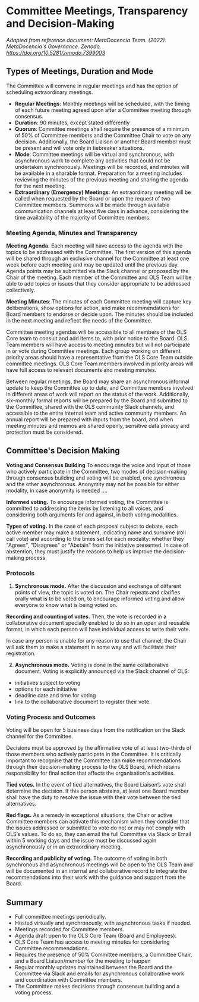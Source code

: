 # Committee Meetings, Transparency and Decision-Making

*Adapted from reference document: MetaDocencia Team. (2022). MetaDocencia's Governance. Zenodo. https://doi.org/10.5281/zenodo.7399003*

## Types of Meetings, Duration and Mode

The Committee will convene in regular meetings and has the option of scheduling extraordinary meetings.

* **Regular Meetings**: Monthly meetings will be scheduled, with the timing of each future meeting agreed upon after a Committee meeting through consensus.
* **Duration**: 90 minutes, except stated differently
* **Quorum**: Committee meetings shall require the presence of a minimum of 50% of Committee members and the Committee Chair to vote on any decision. Additionally, the Board Liaison or another Board member must be present and will vote only in tiebreaker situations.
* **Mode**: Committee meetings will be virtual and synchronous, with asynchronous work to complete any activities that could not be undertaken synchronously. Meetings will be recorded, and minutes will be available in a sharable format. Preparation for a meeting includes reviewing the minutes of the previous meeting and sharing the agenda for the next meeting.
* **Extraordinary (Emergency) Meetings**: An extraordinary meeting will be called when requested by the Board or upon the request of two Committee members. Summons will be made through available communication channels at least five days in advance, considering the time availability of the majority of Committee members.

### Meeting Agenda, Minutes and Transparency

**Meeting Agenda.** Each meeting will have access to the agenda with the topics to be addressed with the Committee. The first version of this agenda will be shared through an exclusive channel for the Committee at least one week before each meeting and may be updated until the previous day. Agenda points may be submitted via the Slack channel or proposed by the Chair of the meeting. Each member of the Committee and OLS Team will be able to add topics or issues that they consider appropriate to be addressed collectively. 

**Meeting Minutes**: The minutes of each Committee meeting will capture key deliberations, show options for action, and make recommendations for Board members to endorse or decide upon. The minutes should be included in the next meeting and reflect the needs of the Committee.

Committee meeting agendas will be accessible to all members of the OLS Core team to consult and add items to, with prior notice to the Board. OLS Team members will have access to meeting minutes but will not participate in or vote during Committee meetings. Each group working on different priority areas should have a representative from the OLS Core Team outside committee meetings. OLS Core Team members involved in priority areas will have full access to relevant documents and meeting minutes.

Between regular meetings, the Board may share an asynchronous informal update to keep the Committee up to date, and Committee members involved in different areas of work will report on the status of the work. Additionally, six-monthly formal reports will be prepared by the Board and submitted to the Committee, shared with the OLS community Slack channels, and accessible to the entire internal team and active community members. An annual report will be prepared with inputs from the board, and when meeting minutes and memos are shared openly, sensitive data privacy and protection must be considered.

## Committee's Decision Making

**Voting and Consensus Building** To encourage the voice and input of those who actively participate in the Committee, two modes of decision-making through consensus building and voting will be enabled, one synchronous and the other asynchronous. Anonymity may not be possible for either modality, in case anonymity is needed ….

**Informed voting.** To encourage informed voting, the Committee is committed to addressing the items by listening to all voices, and considering both arguments for and against, in both voting modalities.

**Types of voting.** In the case of each proposal subject to debate, each active member may make a statement, indicating name and surname (roll call vote) and according to the times set for each modality: whether they "Agrees", "Disagrees" or "Abstain" from the initiative presented. In case of abstention, they must justify the reasons to help us improve the decision-making process.

### Protocols

1. **Synchronous mode.** After the discussion and exchange of different points of view, the topic is voted on. The Chair repeats and clarifies orally what is to be voted on, to encourage informed voting and allow everyone to know what is being voted on. 

**Recording and counting of votes.** Then, the vote is recorded in a collaborative document specially enabled to do so in an open and reusable format, in which each person will have individual access to write their vote.

In case any person is unable for any reason to use that channel, the Chair will ask them to make a statement in some way and will facilitate their registration. 

2. **Asynchronous mode.** Voting is done in the same collaborative document. Voting is explicitly announced via the Slack channel of OLS:
* initiatives subject to voting
* options for each initiative
* deadline date and time for voting
* link to the collaborative document to register their vote.

### Voting Process and Outcomes
  
Voting will be open for 5 business days from the notification on the Slack channel for the Committee.

Decisions must be approved by the affirmative vote of at least two-thirds of those members who actively participate in the Committee.
It is critically important to recognise that the Committee can make recommendations through their decision-making process to the OLS Board, which retains responsibility for final action that affects the organisation's activities. 

**Tied votes.** In the event of tied alternatives, the Board Liaison’s vote shall determine the decision. If this person abstains, at least one Board member shall have the duty to resolve the issue with their vote between the tied alternatives.

**Red flags.** As a remedy in exceptional situations, the Chair or active Committee members can activate this mechanism when they consider that the issues addressed or submitted to vote do not or may not comply with OLS’s values. To do so, they can email the full Committee via Slack or Email within 5 working days and the issue must be discussed again asynchronously or in an extraordinary meeting. 

**Recording and publicity of voting.** The outcome of voting in both synchronous and asynchronous meetings will be open to the OLS Team and will be documented in an internal and collaborative record to integrate the recommendations into their work with the guidance and support from the Board.

## Summary

- Full committee meetings periodically.
- Hosted virtually and synchronously, with asynchronous tasks if needed.
- Meetings recorded for Committee members.
- Agenda draft open to the OLS Core Team (Board and Employees).
- OLS Core Team has access to meeting minutes for considering Committee recommendations.
- Requires the presence of 50% Committee members, a Committee Chair, and a Board Liaison/member for the meeting to happen
- Regular monthly updates maintained between the Board and the Committee via Slack and emails for asynchronous collaborative work and coordination with Committee members.
- The Committee makes decisions through consensus building and a voting process.
